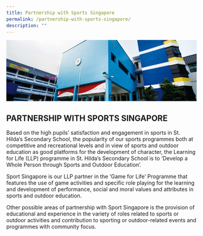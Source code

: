 ```yaml
---
title: Partnership with Sports Singapore
permalink: /partnership-with-sports-singapore/
description: ""
---
```

![](/images/Hildan%20Partners/Partnership%20with%20Sports%20Singapore%20Banner.jpg)


PARTNERSHIP WITH SPORTS SINGAPORE
---------------------------------


Based on the high pupils’ satisfaction and engagement in sports in St. Hilda’s Secondary School, the popularity of our sports programmes both at competitive and recreational levels and in view of sports and outdoor education as good platforms for the development of character, the Learning for Life (LLP) programme in St. Hilda’s Secondary School is to ‘Develop a Whole Person through Sports and Outdoor Education’.

Sport Singapore is our LLP partner in the ‘Game for Life’ Programme that features the use of game activities and specific role playing for the learning and development of performance, social and moral values and attributes in sports and outdoor education.

Other possible areas of partnership with Sport Singapore is the provision of educational and experience in the variety of roles related to sports or outdoor activities and contribution to sporting or outdoor-related events and programmes with community focus.